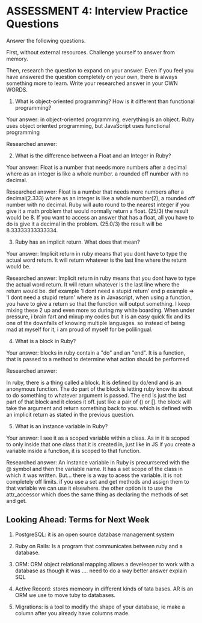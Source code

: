 # ASSESSMENT 4: Interview Practice Questions

Answer the following questions.

First, without external resources. Challenge yourself to answer from memory.

Then, research the question to expand on your answer. Even if you feel you have answered the question completely on your own, there is always something more to learn. Write your researched answer in your OWN WORDS.

1. What is object-oriented programming? How is it different than functional programming?

Your answer: in object-oriented programming, everything is an object. Ruby uses object oriented programming, but JavaScript uses functional programming

Researched answer:
<!-- Object oriented programming is type of programming that uses classes of objects and functions (or methods) that work on them. The classes are the blueprint used to create specific objects. Functional programming is different in that Object oriented programming stores data in objects, which is not possible with functional programming. Functional programming takes data and transforms it by making functions. Essentially, the methods for storing and manipulating the data are different.

Object-oriented programming is centered around objects. Objects are typically instances of a class, and functions of a class are called methods. These methods pertain only to the class and the objects created by them, so the encapsulation allows for the scope of the code to be contained. This allows for more manipulation of data with changing state and methods. Therefore if there is any error or bug in code, it should not affect other classes or areas of code. With functional programming, functions are the focus point of the language. We write functions to manipulate data without changing states. The data being manipulated is typically immutable. As the functions are written for immutable data, it should be able to be invoked and reused whenever. -->

2. What is the difference between a Float and an Integer in Ruby?

Your answer: 
Float is a number that needs more numbers after a decimal where as an integer is like a whole number. a rounded off number with no decimal.

Researched answer: 
Float is a number that needs more numbers after a decimal(2.333) where as an integer is like a whole number(2), a rounded off number with no decimal. 
Ruby will auto round to the nearest integer if you give it a math problem that would normally return a float. (25/3) the result would be 8. If you want to access an answer that has a float, all you have to do is give it a decimal in the problem. (25.0/3) the result will be 8.33333333333334.

3. Ruby has an implicit return. What does that mean?

Your answer: Implicit return in ruby means that you dont have to type the actual word return. It will return whatever is the last line where the return would be. 


Researched answer:
Implicit return in ruby means that you dont have to type the actual word return. It will return whatever is the last line where the return would be. 
def example
    'I dont need a stupid return'
end
p example
=> 'I dont need a stupid return'
where as in Javascript, when using a function, you have to give a return so that the function will output something. I keep mixing these 2 up and even more so during my white boarding. When under pressure, i brain fart and mixup my codes but it is an easy quick fix and its one of the downfalls of knowing multiple languages. so instead of being mad at myself for it, i am proud of myself for be polilingual.

4. What is a block in Ruby?

Your answer: blocks in ruby contain a "do" and an "end". It is a function, that is passed to a method to determine what action should be performed

Researched answer:

In ruby, there is a thing called a block. It is defined by do/end and is an anonymous function. The do part of the block is letting ruby know its about to do something to whatever argument is passed. The end is just the last part of that block and it closes it off. just like a pair of () or []. the block will take the argument and return something back to you. which is defined with an implicit return as stated in the previous question. 

5. What is an instance variable in Ruby?

Your answer: I see it as a scoped variable within a class. As in it is scoped to only inside that one class that it is created in, just like in JS if you create a variable inside a function, it is scoped to that function. 

Researched answer:
An instance variable in Ruby is precurrsered with the @ symbol and then the variable name. It has a set scope of the class in which it was written. But... there is a way to acess the variable. it is not completely off limits. if you use a set and get methods and assign them to that variable we can use it elsewhere. the other option is to use the attr_accessor which does the same thing as declaring the methods of set and get. 

## Looking Ahead: Terms for Next Week

1. PostgreSQL:
    it is an open source database management system

2. Ruby on Rails:
    Is a program that communicates between ruby and a database. 
3. ORM: ORM object relational mapping allows a develeoper to work with a database as though it was .... need to do a way better answer explain SQL

4. Active Record: stores memeory in different kinds of tata bases. AR is an ORM we use to move tuby to databases.

5. Migrations: is a tool to modify the shape of your database, ie make a column after you already have columns made. 
